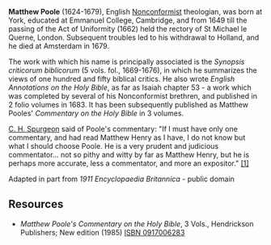 **Matthew Poole** (1624-1679), English
[Nonconformist](Nonconformist "Nonconformist") theologian, was born
at York, educated at Emmanuel College, Cambridge, and from 1649
till the passing of the Act of Uniformity (1662) held the rectory
of St Michael le Querne, London. Subsequent troubles led to his
withdrawal to Holland, and he died at Amsterdam in 1679.

The work with which his name is principally associated is the
*Synopsis criticorum biblicorum* (5 vols. fol., 1669-1676), in
which he summarizes the views of one hundred and fifty biblical
critics. He also wrote *English Annotations on the Holy Bible*, as
far as Isaiah chapter 53 - a work which was completed by several of
his Nonconformist brethren, and published in 2 folio volumes in
1683. It has been subsequently published as Matthew Pooles'
*Commentary on the Holy Bible* in 3 volumes.

[C. H. Spurgeon](Charles_Haddon_Spurgeon "Charles Haddon Spurgeon")
said of Poole's commentary: "If I must have only one commentary,
and had read Matthew Henry as I have, I do not know but what I
should choose Poole. He is a very prudent and judicious
commentator... not so pithy and witty by far as Matthew Henry, but
he is perhaps more accurate, less a commentator, and more an
expositor."
[[1]](http://www.swordsearcher.com/christian-authors/matthew-poole.html)

Adapted in part from *1911 Encyclopaedia Britannica* - public
domain
## Resources

-   *Matthew Poole's Commentary on the Holy Bible*, 3 Vols.,
    Hendrickson Publishers; New edition (1985)
    [ISBN 0917006283](http://www.theopedia.com/Special:BookSources/0917006283)



